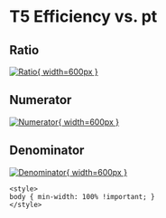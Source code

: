 # T5 Efficiency vs. pt

## Ratio

[![Ratio](../mtv/var/T5_eff_pt.png){ width=600px }](../mtv/var/T5_eff_pt.pdf)

## Numerator

[![Numerator](../mtv/num/T5_eff_pt_num.png){ width=600px }](../mtv/num/T5_eff_pt_num.pdf)

## Denominator

[![Denominator](../mtv/den/T5_eff_pt_den.png){ width=600px }](../mtv/den/T5_eff_pt_den.pdf)


``` {=html}
<style>
body { min-width: 100% !important; }
</style>
```
